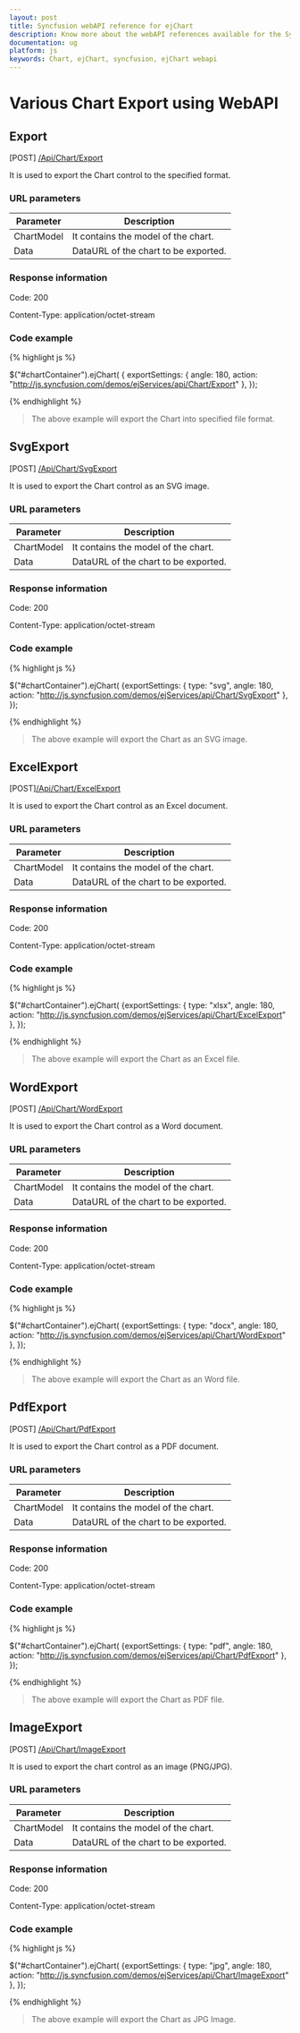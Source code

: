 ```yaml
---
layout: post
title: Syncfusion webAPI reference for ejChart 
description: Know more about the webAPI references available for the Syncfusion Essential Studio ejChart control to export the Chart control to specified formats.
documentation: ug
platform: js
keywords: Chart, ejChart, syncfusion, ejChart webapi
---
```


# Various Chart Export using WebAPI

## Export

[POST] [/Api/Chart/Export](http://js.syncfusion.com/demos/ejServices/api/Chart/Export)

It is used to export the Chart control to the specified format.

### URL parameters

|  Parameter |  Description | 
|---|---|
|ChartModel|It contains the model of the chart.|
|Data|DataURL of the chart to be exported.|

### Response information 

Code: 200

Content-Type: application/octet-stream	

### Code example 

{% highlight js %}

$("#chartContainer").ejChart(
	 { exportSettings: { angle: 180, action: "http://js.syncfusion.com/demos/ejServices/api/Chart/Export" },
});

{% endhighlight %}

>The above example will export the Chart into specified file format.

## SvgExport

[POST] [/Api/Chart/SvgExport](http://js.syncfusion.com/demos/ejServices/api/Chart/SvgExport)

It is used to export the Chart control as an SVG image.

### URL parameters

|  Parameter |  Description | 
|---|---|
|ChartModel|It contains the model of the chart.|
|Data|DataURL of the chart to be exported.|

### Response information 

Code: 200

Content-Type: application/octet-stream	

### Code example 

{% highlight js %}

$("#chartContainer").ejChart(
	 {exportSettings: { type: "svg", angle: 180, action: "http://js.syncfusion.com/demos/ejServices/api/Chart/SvgExport" },
});

{% endhighlight %}

>The above example will export the Chart as an SVG image.

## ExcelExport

 [POST][/Api/Chart/ExcelExport](http://js.syncfusion.com/demos/ejServices/api/Chart/ExcelExport)

It is used to export the Chart control as an Excel document.

### URL parameters

|  Parameter |  Description | 
|---|---|
|ChartModel|It contains the model of the chart.|
|Data|DataURL of the chart to be exported.|

### Response information 

Code: 200

Content-Type: application/octet-stream	

### Code example 

{% highlight js %}

$("#chartContainer").ejChart(
	 {exportSettings: { type: "xlsx", angle: 180, action: "http://js.syncfusion.com/demos/ejServices/api/Chart/ExcelExport" },
});

{% endhighlight %}

>The above example will export the Chart as an Excel file.

## WordExport

[POST] [/Api/Chart/WordExport](http://js.syncfusion.com/demos/ejServices/api/Chart/WordExport)

It is used to export the Chart control as a Word document.

### URL parameters

|  Parameter |  Description | 
|---|---|
|ChartModel|It contains the model of the chart.|
|Data|DataURL of the chart to be exported.|

### Response information 

Code: 200

Content-Type: application/octet-stream	

### Code example 

{% highlight js %}

$("#chartContainer").ejChart(
	 {exportSettings: { type: "docx", angle: 180, action: "http://js.syncfusion.com/demos/ejServices/api/Chart/WordExport" },
});

{% endhighlight %}

>The above example will export the Chart as an Word file.

## PdfExport

[POST] [/Api/Chart/PdfExport](http://js.syncfusion.com/demos/ejServices/api/Chart/PdfExport)

It is used to export the Chart control as a PDF document.

### URL parameters

|  Parameter |  Description | 
|---|---|
|ChartModel|It contains the model of the chart.|
|Data|DataURL of the chart to be exported.|

### Response information 

Code: 200

Content-Type: application/octet-stream	

### Code example 

{% highlight js %}

$("#chartContainer").ejChart(
	 {exportSettings: { type: "pdf", angle: 180, action: "http://js.syncfusion.com/demos/ejServices/api/Chart/PdfExport" },
});

{% endhighlight %}

>The above example will export the Chart as PDF file.

## ImageExport

[POST] [/Api/Chart/ImageExport](http://js.syncfusion.com/demos/ejServices/api/Chart/ImageExport)

It is used to export the chart control as an image (PNG/JPG).

### URL parameters

|  Parameter |  Description | 
|---|---|
|ChartModel|It contains the model of the chart.|
|Data|DataURL of the chart to be exported.|

### Response information 

Code: 200

Content-Type: application/octet-stream	

### Code example 

{% highlight js %}

$("#chartContainer").ejChart(
	 {exportSettings: { type: "jpg", angle: 180, action: "http://js.syncfusion.com/demos/ejServices/api/Chart/ImageExport" },
});

{% endhighlight %}

>The above example will export the Chart as JPG Image.



